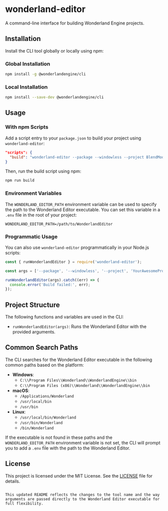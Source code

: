 # wonderland-editor

A command-line interface for building Wonderland Engine projects.

## Installation

Install the CLI tool globally or locally using npm:

### Global Installation

```bash
npm install -g @wonderlandengine/cli
```

### Local Installation

```bash
npm install --save-dev @wonderlandengine/cli
```

## Usage

### With npm Scripts

Add a script entry to your `package.json` to build your project using `wonderland-editor`:

```json
"scripts": {
  "build": "wonderland-editor --package --windowless --project BlendModesDemo.wlp"
}
```

Then, run the build script using npm:

```bash
npm run build
```

### Environment Variables

The `WONDERLAND_EDITOR_PATH` environment variable can be used to specify the path to the Wonderland Editor executable. You can set this variable in a `.env` file in the root of your project:

```env
WONDERLAND_EDITOR_PATH=/path/to/WonderlandEditor
```

### Programmatic Usage

You can also use `wonderland-editor` programmatically in your Node.js scripts:

```javascript
const { runWonderlandEditor } = require('wonderland-editor');

const args = ['--package', '--windowless', '--project', 'YourAwesomeProject.wlp'];

runWonderlandEditor(args).catch((err) => {
  console.error('Build failed:', err);
});
```

## Project Structure

The following functions and variables are used in the CLI:

- `runWonderlandEditor(args)`: Runs the Wonderland Editor with the provided arguments.

## Common Search Paths

The CLI searches for the Wonderland Editor executable in the following common paths based on the platform:

- **Windows**:
  - `C:\\Program Files\\Wonderland\\WonderlandEngine\\bin`
  - `C:\\Program Files (x86)\\Wonderland\\WonderlandEngine\\bin`
- **macOS**:
  - `/Applications/Wonderland`
  - `/usr/local/bin`
  - `/usr/bin`
- **Linux**:
  - `/usr/local/bin/Wonderland`
  - `/usr/bin/Wonderland`
  - `/bin/Wonderland`

If the executable is not found in these paths and the `WONDERLAND_EDITOR_PATH` environment variable is not set, the CLI will prompt you to add a `.env` file with the path to the Wonderland Editor.

## License

This project is licensed under the MIT License. See the [LICENSE](LICENSE) file for details.

```

This updated README reflects the changes to the tool name and the way arguments are passed directly to the Wonderland Editor executable for full flexibility.
